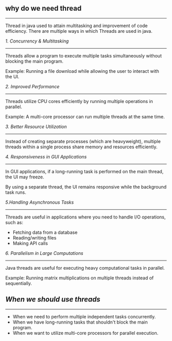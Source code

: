 **why do we need thread**
---
----
Thread in java used to attain multitasking and improvement of code efficiency.
There are multiple ways in which Threads are used in java.



*1. Concurrency & Multitasking*

---
Threads allow a program to execute multiple tasks simultaneously without blocking the main program.

Example: Running a file download while allowing the user to interact with the UI.



*2. Improved Performance*

---
Threads utilize CPU cores efficiently by running multiple operations in parallel.

Example: A multi-core processor can run multiple threads at the same time.

*3. Better Resource Utilization*

---
Instead of creating separate processes (which are heavyweight), multiple threads within a single process share memory and resources efficiently.

*4.  Responsiveness in GUI Applications*

---
In GUI applications, if a long-running task is performed on the main thread, the UI may freeze.

By using a separate thread, the UI remains responsive while the background task runs.

*5.Handling Asynchronous Tasks*

---
Threads are useful in applications where you need to handle I/O operations, such as:

- Fetching data from a database
- Reading/writing files
- Making API calls

*6. Parallelism in Large Computations*

---
Java threads are useful for executing heavy computational tasks in parallel.

Example: Running matrix multiplications on multiple threads instead of sequentially.


*When we should use threads*
-
---

- When we need to perform multiple independent tasks concurrently.
- When we have long-running tasks that shouldn't block the main program.
- When we want to utilize multi-core processors for parallel execution.

